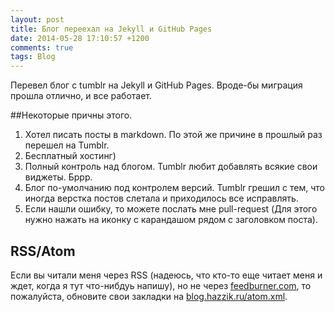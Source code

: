 ```yaml
---
layout: post
title: Блог переехал на Jekyll и GitHub Pages
date: 2014-05-28 17:10:57 +1200
comments: true
tags: Blog
---
```

Перевел блог с tumblr на Jekyll и GitHub Pages. Вроде-бы миграция прошла отлично, и все работает.

##Некоторые причны этого.

1. Хотел писать посты в markdown. По этой же причине в прошлый раз перешел на Tumblr.
2. Бесплатный хостинг)
3. Полный контроль над блогом. Tumblr любит добавлять всякие свои виджеты. Бррр.
4. Блог по-умолчанию под контролем версий. Tumblr грешил с тем, что иногда верстка постов слетала и приходилось все исправлять. 
5. Если нашли ошибку, то можете послать мне pull-request (Для этого нужно нажать на иконку с карандашом <i class="fa fa-pencil"></i> рядом с заголовком поста).

## RSS/Atom
Если вы читали меня через RSS (надеюсь, что кто-то еще читает меня и ждет, когда я тут что-нибдуь напишу), но не через [feedburner.com](http://feedburner.com), то пожалуйста, обновите свои закладки на [blog.hazzik.ru/atom.xml](http://blog.hazzik.ru/atom.xml).
